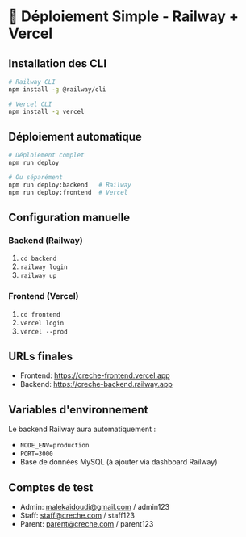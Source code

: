 # 🚀 Déploiement Simple - Railway + Vercel

## Installation des CLI

```bash
# Railway CLI
npm install -g @railway/cli

# Vercel CLI
npm install -g vercel
```

## Déploiement automatique

```bash
# Déploiement complet
npm run deploy

# Ou séparément
npm run deploy:backend   # Railway
npm run deploy:frontend  # Vercel
```

## Configuration manuelle

### Backend (Railway)
1. `cd backend`
2. `railway login`
3. `railway up`

### Frontend (Vercel)
1. `cd frontend`
2. `vercel login`
3. `vercel --prod`

## URLs finales
- Frontend: https://creche-frontend.vercel.app
- Backend: https://creche-backend.railway.app

## Variables d'environnement

Le backend Railway aura automatiquement :
- `NODE_ENV=production`
- `PORT=3000`
- Base de données MySQL (à ajouter via dashboard Railway)

## Comptes de test
- Admin: malekaidoudi@gmail.com / admin123
- Staff: staff@creche.com / staff123
- Parent: parent@creche.com / parent123
